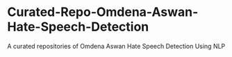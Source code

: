 # Curated-Repo-Omdena-Aswan-Hate-Speech-Detection
A curated repositories of Omdena Aswan Hate Speech Detection Using NLP

